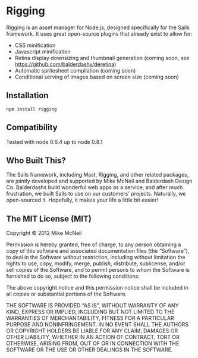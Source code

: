 Rigging
====

Rigging is an asset manager for Node.js, designed specifically for the Sails framework.  It uses great open-source plugins that already exist to allow for:

- CSS minification
- Javascript minification
- Retina display downsizing and thumbnail generation (coming soon, see https://github.com/balderdashy/deretina)
- Automatic spritesheet compilation (coming soon)
- Conditional serving of images based on screen size (coming soon)

Installation
--
```npm install rigging```


Compatibility
--
Tested with node 0.6.4 up to node 0.8.1


## Who Built This?
The Sails framework, including Mast, Rigging, and other related packages, are jointly developed and supported by Mike McNeil and Balderdash Design Co.  Balderdashs build wonderful web apps as a service, and after much frustration, we built Sails to use on our customers' projects.  Naturally, we open-sourced it.  Hopefully, it makes your life a little bit easier!


The MIT License (MIT)
--

Copyright © 2012 Mike McNeil

Permission is hereby granted, free of charge, to any person obtaining a copy of this software and associated documentation files (the “Software”), to deal in the Software without restriction, including without limitation the rights to use, copy, modify, merge, publish, distribute, sublicense, and/or sell copies of the Software, and to permit persons to whom the Software is furnished to do so, subject to the following conditions:

The above copyright notice and this permission notice shall be included in all copies or substantial portions of the Software.

THE SOFTWARE IS PROVIDED “AS IS”, WITHOUT WARRANTY OF ANY KIND, EXPRESS OR IMPLIED, INCLUDING BUT NOT LIMITED TO THE WARRANTIES OF MERCHANTABILITY, FITNESS FOR A PARTICULAR PURPOSE AND NONINFRINGEMENT. IN NO EVENT SHALL THE AUTHORS OR COPYRIGHT HOLDERS BE LIABLE FOR ANY CLAIM, DAMAGES OR OTHER LIABILITY, WHETHER IN AN ACTION OF CONTRACT, TORT OR OTHERWISE, ARISING FROM, OUT OF OR IN CONNECTION WITH THE SOFTWARE OR THE USE OR OTHER DEALINGS IN THE SOFTWARE.